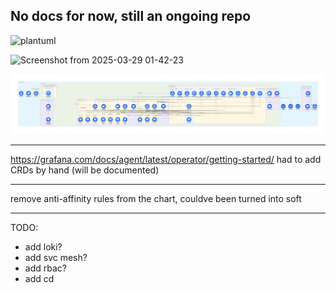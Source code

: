 ## No docs for now, still an ongoing repo

![plantuml](https://github.com/user-attachments/assets/ed3d97cb-11b4-40a4-9c4a-9ae851d14b24)

![Screenshot from 2025-03-29 01-42-23](https://github.com/user-attachments/assets/7f491e95-b088-404c-bdc7-9c4ca9c5eda5)

![mess](./after_loki.png)


---
https://grafana.com/docs/agent/latest/operator/getting-started/
had to add CRDs by hand (will be documented)

---

remove anti-affinity rules from the chart, couldve been turned into soft


---
TODO:
- add loki?
- add svc mesh?
- add rbac?
- add cd
